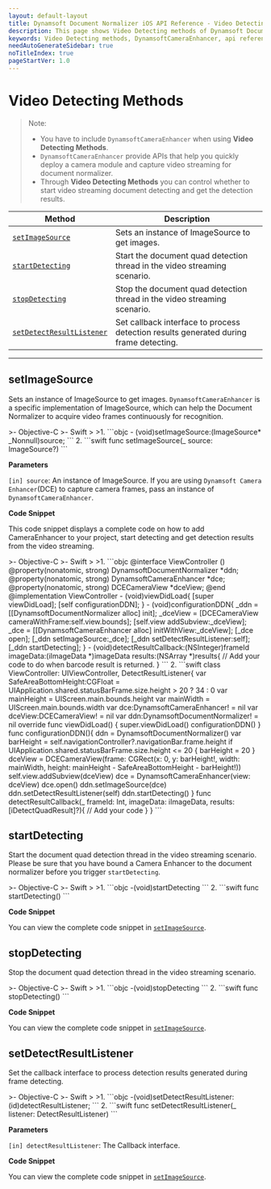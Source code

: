 ```yaml
---
layout: default-layout
title: Dynamsoft Document Normalizer iOS API Reference - Video Detecting Methods
description: This page shows Video Detecting methods of Dynamsoft Document Normalizer for iOS SDK.
keywords: Video Detecting methods, DynamsoftCameraEnhancer, api reference, ios
needAutoGenerateSidebar: true
noTitleIndex: true
pageStartVer: 1.0
---
```



# Video Detecting Methods

> Note:
>  
> - You have to include `DynamsoftCameraEnhancer` when using **Video Detecting Methods**.  
> - `DynamsoftCameraEnhancer` provide APIs that help you quickly deploy a camera module and capture video streaming for document normalizer.  
> - Through **Video Detecting Methods** you can control whether to start video streaming document detecting and get the detection results.  

| Method | Description |
|--------|-------------|
| [`setImageSource`](#setimagesource) | Sets an instance of ImageSource to get images.  |
| [`startDetecting`](#startdetecting) | Start the document quad detection thread in the video streaming scenario. |
| [`stopDetecting`](#stopdetecting) | Stop the document quad detection thread in the video streaming scenario. |
| [`setDetectResultListener`](#setdetectresultlistener) | Set callback interface to process detection results generated during frame detecting. |

---

## setImageSource

Sets an instance of ImageSource to get images. `DynamsoftCameraEnhancer` is a specific implementation of ImageSource, which can help the Document Normalizer to acquire video frames continuously for recognition.

<div class="sample-code-prefix"></div>
>- Objective-C
>- Swift
>
>1. 
```objc
- (void)setImageSource:(ImageSource* _Nonnull)source;
```
2. 
```swift
func setImageSource(_ source: ImageSource?)
```

**Parameters**

`[in] source`: An instance of ImageSource. If you are using `Dynamsoft Camera Enhancer`(DCE) to capture camera frames, pass an instance of `DynamsoftCameraEnhancer`.

**Code Snippet**

This code snippet displays a complete code on how to add CameraEnhancer to your project, start detecting and get detection results from the video streaming.

<div class="sample-code-prefix"></div>
>- Objective-C
>- Swift
>
>1. 
```objc
@interface ViewController ()<DetectResultListener>
@property(nonatomic, strong) DynamsoftDocumentNormalizer *ddn;
@property(nonatomic, strong) DynamsoftCameraEnhancer *dce;
@property(nonatomic, strong) DCECameraView *dceView;
@end
@implementation ViewController
- (void)viewDidLoad{
    [super viewDidLoad];
    [self configurationDDN];
}
- (void)configurationDDN{
    _ddn =  [[DynamsoftDocumentNormalizer alloc] init];
    _dceView = [DCECameraView cameraWithFrame:self.view.bounds];
    [self.view addSubview:_dceView];
    _dce = [[DynamsoftCameraEnhancer alloc] initWithView:_dceView];
    [_dce open];
    [_ddn setImageSource:_dce];
    [_ddn setDetectResultListener:self];
    [_ddn startDetecting];
}
- (void)detectResultCallback:(NSInteger)frameId imageData:(iImageData *)imageData results:(NSArray<iDetectQuadResult *> *)results{
    // Add your code to do when barcode result is returned.
}
```
2. 
```swift
class ViewController: UIViewController, DetectResultListener{
    var SafeAreaBottomHeight:CGFloat = UIApplication.shared.statusBarFrame.size.height > 20 ? 34 : 0
    var mainHeight = UIScreen.main.bounds.height
    var mainWidth = UIScreen.main.bounds.width
    var dce:DynamsoftCameraEnhancer! = nil
    var dceView:DCECameraView! = nil
    var ddn:DynamsoftDocumentNormalizer! = nil
    override func viewDidLoad() {
        super.viewDidLoad()
        configurationDDN()
    }
    func configurationDDN(){
        ddn = DynamsoftDocumentNormalizer()
        var barHeight = self.navigationController?.navigationBar.frame.height
        if UIApplication.shared.statusBarFrame.size.height <= 20 {
            barHeight = 20
        }
        dceView = DCECameraView(frame: CGRect(x: 0, y: barHeight!, width: mainWidth, height: mainHeight - SafeAreaBottomHeight - barHeight!))
        self.view.addSubview(dceView)
        dce = DynamsoftCameraEnhancer(view: dceView)
        dce.open()
        ddn.setImageSource(dce)
        ddn.setDetectResultListener(self)
        ddn.startDetecting()
    }
    func detectResultCallback(_ frameId: Int, imageData: iImageData, results: [iDetectQuadResult]?){
        // Add your code
    }
}
```

## startDetecting

Start the document quad detection thread in the video streaming scenario. Please be sure that you have bound a Camera Enhancer to the document normalizer before you trigger `startDetecting`.

<div class="sample-code-prefix"></div>
>- Objective-C
>- Swift
>
>1. 
```objc
-(void)startDetecting
```
2. 
```swift
func startDetecting()
```

**Code Snippet**

You can view the complete code snippet in [`setImageSource`](#setimagesource).

## stopDetecting

Stop the document quad detection thread in the video streaming scenario.

<div class="sample-code-prefix"></div>
>- Objective-C
>- Swift
>
>1. 
```objc
-(void)stopDetecting
```
2. 
```swift
func stopDetecting()
```

**Code Snippet**

You can view the complete code snippet in [`setImageSource`](#setimagesource).

## setDetectResultListener

Set the callback interface to process detection results generated during frame detecting.

<div class="sample-code-prefix"></div>
>- Objective-C
>- Swift
>
>1. 
```objc
-(void)setDetectResultListener:(id<DetectResultListener>)detectResultListener;
```
2. 
```swift
func setDetectResultListener(_ listener: DetectResultListener)
```

**Parameters**

`[in] detectResultListener`: The Callback interface.

**Code Snippet**

You can view the complete code snippet in [`setImageSource`](#setimagesource).
